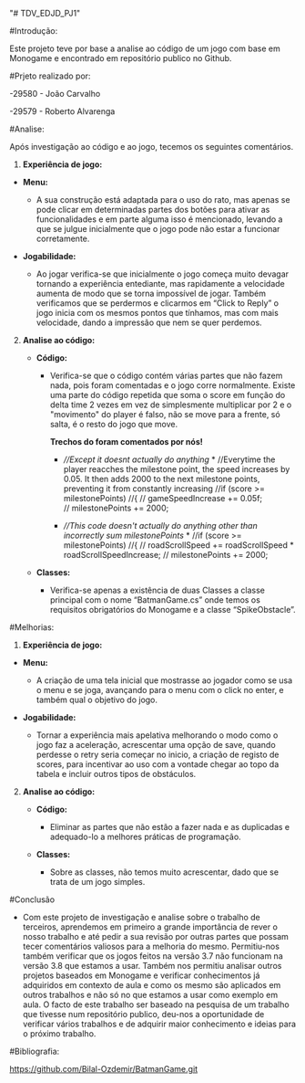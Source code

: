 "# TDV_EDJD_PJ1" 


#Introdução:

Este projeto teve por base a analise ao código de um jogo com base em Monogame e encontrado em repositório publico no Github.



#Prjeto realizado por:

-29580 - João Carvalho

-29579 - Roberto Alvarenga



#Analise: 

Após investigação ao código e ao jogo, tecemos os seguintes comentários.

1. **Experiência de jogo:**

- **Menu:**

	- A sua construção está adaptada para o uso do rato, mas apenas se pode clicar em determinadas partes dos botões para ativar as funcionalidades e em parte alguma isso é mencionado, levando a que se julgue inicialmente que o jogo pode não estar a funcionar corretamente.

- **Jogabilidade:**

	- Ao jogar verifica-se que inicialmente o jogo começa muito devagar tornando a experiência entediante, mas rapidamente a velocidade aumenta de modo que se torna impossível de jogar. Também verificamos que se perdermos e clicarmos em “Click to Reply” o jogo inicia com os mesmos pontos que tínhamos, mas com mais velocidade, dando a impressão que nem se quer perdemos.

2.  **Analise ao código:**

	- **Código:**
	
		- Verifica-se que o código contém várias partes que não fazem nada, pois foram comentadas e o jogo corre normalmente. Existe uma parte do código repetida que soma o score em função do delta time 2 vezes em vez de simplesmente multiplicar por 2 e o "movimento" do player é falso, não se move para a frente, só salta, é o resto do jogo que move.
			
			**Trechos do   foram comentados por nós!**
			
			* *//Except it doesnt actually do anything* *
			//Everytime the player reacches the milestone point, the speed increases by 0.05. It then adds 2000 to the next milestone points, preventing it from constantly increasing
            //if (score >= milestonePoints)
            //{
            //    gameSpeedIncrease += 0.05f;                
            //    milestonePoints += 2000;



			* *//This code doesn't actually do anything other than incorrectly sum milestonePoints* *
            //if (score >= milestonePoints)
            //{
            //    roadScrollSpeed += roadScrollSpeed * roadScrollSpeedIncrease;
            //    milestonePoints += 2000;

	- **Classes:**
	
		- Verifica-se apenas a existência de duas Classes a classe principal com o nome “BatmanGame.cs” onde temos os requisitos obrigatórios do Monogame e a classe “SpikeObstacle”.	




#Melhorias:

1. **Experiência de jogo:**

- **Menu:**
	
	- A criação de uma tela inicial que mostrasse ao jogador como se usa o menu e se joga, avançando para o menu com o click no enter, e também qual o objetivo do jogo.
		
- **Jogabilidade:**	

	- Tornar a experiência mais apelativa melhorando o modo como o jogo faz a aceleração, acrescentar uma opção de save, quando perdesse o retry seria começar no inicio, a criação de registo de scores, para incentivar ao uso com a vontade chegar ao topo da tabela e incluir outros tipos de obstáculos.

2.  **Analise ao código:**

	- **Código:**
	
		- Eliminar as partes que não estão a fazer nada e as duplicadas e adequado-lo a melhores práticas de programação.

	- **Classes:**
	
		- Sobre as classes, não temos muito acrescentar, dado que se trata de um jogo simples.


#Conclusão

- Com este projeto de investigação e analise sobre o trabalho de terceiros, aprendemos em primeiro a grande importância de rever o nosso trabalho e até pedir a sua revisão por outras partes que possam tecer comentários valiosos para a melhoria do mesmo. Permitiu-nos também verificar que os jogos feitos na versão 3.7 não funcionam na versão 3.8 que estamos a usar. Também nos permitiu analisar outros projetos baseados em Monogame e verificar conhecimentos já adquiridos em contexto de aula e como os mesmo são aplicados em outros trabalhos e não só no que estamos a usar como exemplo em aula. O facto de este trabalho ser baseado na pesquisa de um trabalho que tivesse num repositório publico, deu-nos a oportunidade de verificar vários trabalhos e de adquirir maior conhecimento e ideias para o próximo trabalho.  


#Bibliografia:

https://github.com/Bilal-Ozdemir/BatmanGame.git